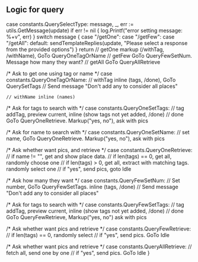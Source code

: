 ## Logic for query
case constants.QuerySelectType:
    message, _, err := utils.GetMessage(update)
    if err != nil {
        log.Printf("error setting message: %+v", err)
    }
    switch message {
    case "/getOne":
    case "/getFew":
    case "/getAll":
    default:
        sendTemplateReplies(update, "Please select a response from the provided options")
    }
    return
    // getOne markup (/withTag, /withName), GoTo QueryOneTagOrName
    // getFew GoTo QueryFewSetNum. Message how many they want?
    // getAll GoTo QueryAllRetrieve

/* Ask to get one using tag or name */
case constants.QueryOneTagOrName:
    // withTag inline (tags, /done), GoTo QuerySetTags
    // Send message "Don't add any to consider all places"

    // withName inline (names)

/* Ask for tags to search with */
case constants.QueryOneSetTags:
    // tag addTag, preview current, inline (show tags not yet added, /done)
    // done GoTo QueryOneRetrieve. Markup("yes, no"), ask with pics

/* Ask for name to search with */
case constants.QueryOneSetName:
    // set name, GoTo QueryOneRetrieve. Markup("yes, no"), ask with pics

/* Ask whether want pics, and retrieve */
case constants.QueryOneRetrieve:
    // if name != "", get and show place data.
    // if len(tags) == 0, get all, randomly choose one
    // if len(tags) > 0, get all, extract with matching tags. randomly select one
    // if "yes", send pics, goto Idle

/* Ask how many they want */
case constants.QueryFewSetNum:
    // Set number, GoTo QueryFewSetTags. inline (tags, /done)
    // Send message "Don't add any to consider all places"

/* Ask for tags to search with */
case constants.QueryFewSetTags:
    // tag addTag, preview current, inline (show tags not yet added, /done) 
    // done GoTo QueryFewRetrieve, Markup("yes, no") ask with pics

/* Ask whether want pics and retrieve */
case constants.QueryFewRetrieve:
    // if len(tags) == 0, randomly select 
    // if "yes", send pics. GoTo Idle

/* Ask whether want pics and retrieve */
case constants.QueryAllRetrieve:
    // fetch all, send one by one
    // if "yes", send pics. GoTo Idle
}
